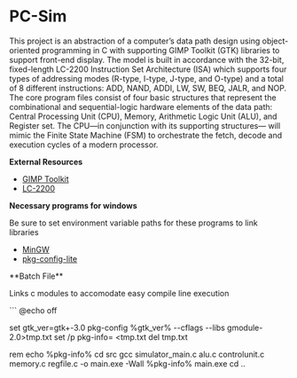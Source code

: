 # PC-Sim

This project is an abstraction of a computer’s data path design using object-oriented programming in C with supporting GIMP Toolkit (GTK) libraries to support front-end display. The model is built in accordance with the 32-bit, fixed-length LC-2200 Instruction Set Architecture (ISA) which supports four types of addressing modes (R-type, I-type, J-type, and O-type) and a total of 8 different instructions: ADD, NAND, ADDI, LW, SW, BEQ, JALR, and NOP. The core program files consist of four basic structures that represent the combinational and sequential-logic hardware elements of the data path: Central Processing Unit (CPU), Memory, Arithmetic Logic Unit (ALU), and Register set. The CPU—in conjunction with its supporting structures— will mimic the Finite State Machine (FSM) to orchestrate the fetch, decode and execution cycles of a modern processor. 

**External Resources**
<ul>
<li><a href="https://developer.gnome.org/gtk3/stable/index.html">GIMP Toolkit</a></li>
<li><a href="http://www.cc.gatech.edu/~rama/CS2200-External/projects/p2/LC-2200-32.html">LC-2200</a></li>
</ul>

**Necessary programs for windows**
<p> Be sure to set environment variable paths for these programs to link libraries</p>

<ul>
<li><a href="https://sourceforge.net/projects/mingw/">MinGW</a></li>
<li><a href="https://sourceforge.net/projects/pkgconfiglite/">pkg-config-lite</a></li>

</ul>
**Batch File**
<p> Links c modules to accomodate easy compile line execution</p>
```
@echo off
 
set gtk_ver=gtk+-3.0
pkg-config %gtk_ver% --cflags --libs gmodule-2.0>tmp.txt
set /p pkg-info= <tmp.txt
del tmp.txt
 
rem echo %pkg-info%
cd src
gcc simulator_main.c alu.c controlunit.c memory.c regfile.c -o main.exe -Wall %pkg-info%
main.exe
cd ..

```










